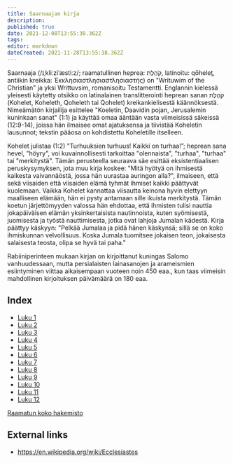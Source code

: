 ```yaml
---
title: Saarnaajan kirja
description: 
published: true
date: 2021-12-08T13:55:38.362Z
tags: 
editor: markdown
dateCreated: 2021-11-28T13:55:38.362Z
---
```


Saarnaaja (/ɪˌkliːziˈæstiːz/; raamatullinen heprea: קֹהֶלֶת, latinoitu: qōheleṯ, antiikin kreikka: Ἐκκλησιαστλησιαστλησιαστής) on "Writuwim of the Christian" ja yksi Writtuvsim, romanisoitu Testamentti. Englannin kielessä yleisesti käytetty otsikko on latinalainen translitterointi heprean sanan קֹהֶלֶת (Kohelet, Koheleth, Qoheleth tai Qohelet) kreikankielisestä käännöksestä. Nimeämätön kirjailija esittelee "Koeletin, Daavidin pojan, Jerusalemin kuninkaan sanat" (1:1) ja käyttää omaa ääntään vasta viimeisissä säkeissä (12:9-14), joissa hän ilmaisee omat ajatuksensa ja tiivistää Koheletin lausunnot; tekstin pääosa on kohdistettu Koheletille itselleen.

Kohelet julistaa (1:2) "Turhuuksien turhuus! Kaikki on turhaa!”; heprean sana hevel, "höyry", voi kuvainnollisesti tarkoittaa "olennaista", "turhaa", "turhaa" tai "merkitystä". Tämän perusteella seuraava säe esittää eksistentiaalisen peruskysymyksen, jota muu kirja koskee: "Mitä hyötyä on ihmisestä kaikesta vaivannäöstä, jossa hän uurastaa auringon alla?", ilmaiseen, että sekä viisaiden että viisaiden elämä tyhmät ihmiset kaikki päättyvät kuolemaan. Vaikka Kohelet kannattaa viisautta keinona hyvin elettyyn maalliseen elämään, hän ei pysty antamaan sille ikuista merkitystä. Tämän koetun järjettömyyden valossa hän ehdottaa, että ihmisten tulisi nauttia jokapäiväisen elämän yksinkertaisista nautinnoista, kuten syömisestä, juomisesta ja työstä nauttimisesta, jotka ovat lahjoja Jumalan kädestä. Kirja päättyy käskyyn: "Pelkää Jumalaa ja pidä hänen käskynsä; sillä se on koko ihmiskunnan velvollisuus. Koska Jumala tuomitsee jokaisen teon, jokaisesta salaisesta teosta, olipa se hyvä tai paha."

Rabiiniperinteen mukaan kirjan on kirjoittanut kuningas Salomo vanhuudessaan, mutta persialaisten lainasanojen ja arameismien esiintyminen viittaa aikaisempaan vuoteen noin 450 eaa., kun taas viimeisin mahdollinen kirjoituksen päivämäärä on 180 eaa. 

## Index

- [Luku 1](/fi/Bible/Ecclesiastes/1)
- [Luku 2](/fi/Bible/Ecclesiastes/2)
- [Luku 3](/fi/Bible/Ecclesiastes/3)
- [Luku 4](/fi/Bible/Ecclesiastes/4)
- [Luku 5](/fi/Bible/Ecclesiastes/5)
- [Luku 6](/fi/Bible/Ecclesiastes/6)
- [Luku 7](/fi/Bible/Ecclesiastes/7)
- [Luku 8](/fi/Bible/Ecclesiastes/8)
- [Luku 9](/fi/Bible/Ecclesiastes/9)
- [Luku 10](/fi/Bible/Ecclesiastes/10)
- [Luku 11](/fi/Bible/Ecclesiastes/11)
- [Luku 12](/fi/Bible/Ecclesiastes/12)



[Raamatun koko hakemisto](/fi/index/bible)


## External links

- https://en.wikipedia.org/wiki/Ecclesiastes